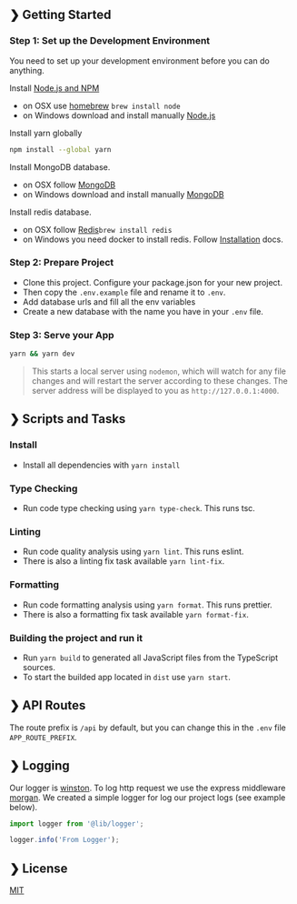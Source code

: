 ## ❯ Getting Started

### Step 1: Set up the Development Environment

You need to set up your development environment before you can do anything.

Install [Node.js and NPM](https://nodejs.org/en/download/)

- on OSX use [homebrew](http://brew.sh) `brew install node`
- on Windows download and install manually [Node.js](https://nodejs.org/en/download/)

Install yarn globally

```bash
npm install --global yarn
```

Install MongoDB database.

- on OSX follow [MongoDB](https://www.mongodb.com/docs/v4.4/tutorial/install-mongodb-on-os-x/)
- on Windows download and install manually [MongoDB](https://www.mongodb.com/try/download/community)

Install redis database.

- on OSX follow [Redis](https://redis.io/docs/getting-started/installation/install-redis-on-mac-os/)`brew install redis`
- on Windows you need docker to install redis. Follow [Installation](https://docs.docker.com/desktop/windows/install/) docs.

### Step 2: Prepare Project

- Clone this project. Configure your package.json for your new project.
- Then copy the `.env.example` file and rename it to `.env`.
- Add database urls and fill all the env variables
- Create a new database with the name you have in your `.env` file.

### Step 3: Serve your App

```bash
yarn && yarn dev
```

> This starts a local server using `nodemon`, which will watch for any file changes and will restart the server according to these changes.
> The server address will be displayed to you as `http://127.0.0.1:4000`.

## ❯ Scripts and Tasks

### Install

- Install all dependencies with `yarn install`

### Type Checking

- Run code type checking using `yarn type-check`. This runs tsc.

### Linting

- Run code quality analysis using `yarn lint`. This runs eslint.
- There is also a linting fix task available `yarn lint-fix`.

### Formatting

- Run code formatting analysis using `yarn format`. This runs prettier.
- There is also a formatting fix task available `yarn format-fix`.

### Building the project and run it

- Run `yarn build` to generated all JavaScript files from the TypeScript sources.
- To start the builded app located in `dist` use `yarn start`.

## ❯ API Routes

The route prefix is `/api` by default, but you can change this in the `.env` file `APP_ROUTE_PREFIX`.

## ❯ Logging

Our logger is [winston](https://github.com/winstonjs/winston). To log http request we use the express middleware [morgan](https://github.com/expressjs/morgan).
We created a simple logger for log our project logs (see example below).

```typescript
import logger from '@lib/logger';

logger.info('From Logger');
```

## ❯ License

[MIT](/LICENSE)
